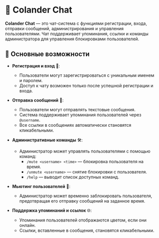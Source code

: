 # 🧊 **Colander Chat**

**Colander Chat** — это чат-система с функциями регистрации, входа, отправки сообщений, администрирования и управления пользователями. Чат поддерживает упоминания, ссылки и команды администратора для управления блокировками пользователей.

## 🚀 **Основные возможности**

- **Регистрация и вход** 📝:
  - Пользователи могут зарегистрироваться с уникальным именем и паролем.
  - Доступ к чату возможен только после успешной регистрации и входа.

- **Отправка сообщений** 💬:
  - Пользователи могут отправлять текстовые сообщения.
  - Система поддерживает упоминания пользователей через `@username`.
  - Все ссылки в сообщениях автоматически становятся кликабельными.

- **Административные команды** 🛠️:
  - Администратор может управлять пользователями с помощью команд:
    - `/mute <username> <time>` — блокировка пользователя на время.
    - `/unmute <username>` — снятие блокировки с пользователя.
    - `/help` — выводит список доступных команд.

- **Мьютинг пользователей** 🔕:
  - Администратор может временно заблокировать пользователя, предотвращая его отправку сообщений на заданное время.

- **Поддержка упоминаний и ссылок** 🌐:
  - Упоминания пользователей отображаются цветом, если они онлайн.
  - Ссылки, вставленные в сообщения, становятся кликабельными.
